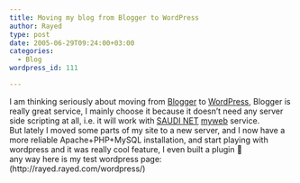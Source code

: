 ```yaml
---
title: Moving my blog from Blogger to WordPress
author: Rayed
type: post
date: 2005-06-29T09:24:00+03:00
categories:
  - Blog
wordpress_id: 111

---
```

<p>I am thinking seriously about moving from <a href="http://www.blogger.com/">Blogger</a> to <a href="http://www.wordpress.org/">WordPress</a>, Blogger is really great service, I mainly choose it because it doesn&#8217;t need any server side scripting at all, i.e. it will work with <a href="http://www.saudi.net.sa/">SAUDI NET</a> <a href="http://myweb.saudi.net.sa/">myweb</a> service.<br />
But lately I moved some parts of my site to a new server, and I now have a more reliable Apache+PHP+MySQL installation, and start playing with wordpress and it was really cool feature, I even built a plugin 🙂<br />
any way here is my test wordpress page: (http://rayed.rayed.com/wordpress/)</p>
